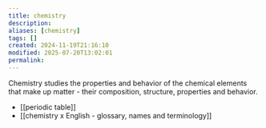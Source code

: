 ```yaml
---
title: chemistry
description: 
aliases: [chemistry]
tags: []
created: 2024-11-19T21:16:10
modified: 2025-07-20T13:02:01
permalink:
---
```


Chemistry studies the properties and behavior of the chemical elements that make up matter - their composition, structure, properties and behavior.

- [[periodic table]]
- [[chemistry x English - glossary, names and terminology]]
